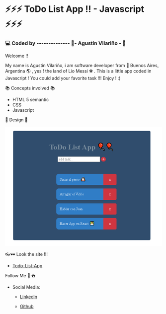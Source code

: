 # :zap::zap::zap: ToDo List App !! - Javascript :zap::zap::zap:

### :computer: Coded by -------------- :saxophone:- Agustin Vilariño - :saxophone:

Welcome !!

My name is Agustin Vilariño, i am software developer from  📌  Buenos Aires, Argentina  🌎  , yes ! the land of Lio Messi  ⚽  . This is a little app coded in Javascript ! You could add your favorite task !!!
Enjoy ! :)

📚  Concepts involved  📚

-   HTML 5 semantic
-   CSS
-   Javascript


📐  Design  📐

![Screenshot](https://raw.githubusercontent.com/avilarino/todo-list-app/master/assets/designs/todo-list-app.png)


👓🕶 Look the site !!!
  -   [Todo-List-App](https://avilarino.github.io/todo-list-app/)


Follow Me  🙌  ☎️

-   Social Media:
    -   [Linkedin](https://www.linkedin.com/in/agust%C3%ADn-vilari%C3%B1o-17914564/)
        
    -   [Github](https://github.com/avilarino)